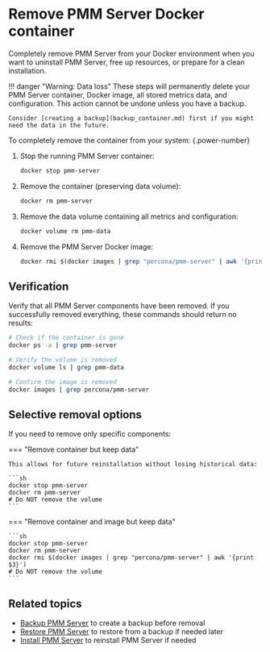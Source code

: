 # Remove PMM Server Docker container

Completely remove PMM Server from your Docker environment when you want to uninstall PMM Server, free up resources, or prepare for a clean installation.


!!! danger "Warning: Data loss"
    These steps will permanently delete your PMM Server container, Docker image, all stored metrics data, and configuration. This action cannot be undone unless you have a backup.

    Consider [creating a backup](backup_container.md) first if you might need the data in the future.

To completely remove the container from your system:
{.power-number}

1. Stop the running PMM Server container:

    ```sh
    docker stop pmm-server
    ```

2. Remove the container (preserving data volume):

    ```sh
    docker rm pmm-server
    ```

3. Remove the data volume containing all metrics and configuration:

    ```sh
    docker volume rm pmm-data
    ```

4. Remove the PMM Server Docker image:

    ```sh
    docker rmi $(docker images | grep "percona/pmm-server" | awk '{print $3}')
    ```

## Verification

Verify that all PMM Server components have been removed. If you successfully removed everything, these commands should return no results:

```sh
# Check if the container is gone
docker ps -a | grep pmm-server

# Verify the volume is removed
docker volume ls | grep pmm-data

# Confirm the image is removed
docker images | grep percona/pmm-server
```

## Selective removal options

If you need to remove only specific components:

=== "Remove container but keep data"

    This allows for future reinstallation without losing historical data:

    ```sh
    docker stop pmm-server
    docker rm pmm-server
    # Do NOT remove the volume
    ```

=== "Remove container and image but keep data"

    ```sh
    docker stop pmm-server
    docker rm pmm-server
    docker rmi $(docker images | grep "percona/pmm-server" | awk '{print $3}')
    # Do NOT remove the volume
    ```

## Related topics

- [Backup PMM Server](../docker/backup_container.md) to create a backup before removal
- [Restore PMM Server](../docker/remove_container.md) to restore from a backup if needed later
- [Install PMM Server](index.md) to reinstall PMM Server if needed